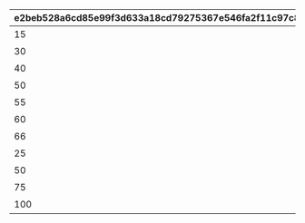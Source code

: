 |e2beb528a6cd85e99f3d633a18cd79275367e546fa2f11c97c85aeda7f31a384|0fb3b8fea7a648e6381fa9d71a4b0257d80b5580c81d322b433c5d858e0f04a4|1aba8aff87d81a4100138f323d83db27e7117ce6ff7010b35a6726fcdea97d0a|c698e888c8af18be449adc8364e83e7bbe251e6046cf9e2886ebc8a40d1359a8|63870bbc706c33b0cd2902694606b441dfc55af0d0431dced20dffa009c81fc9|1f8691130cae9a1e96fcc7c16c3ff030238e443b984f8647ac2dfbffb6438594|aaaff67882cd7c831d883694ae5cc537c4bbff4416b9799ff7762cf25b26af2d|2a4425a5969b831ff814faf35c077345a6d1650c4e4bc7c0f15058cd1c8767e9|c3784fc0575b3b9e81b46952aa427f8934de94ad766837b5d55cfa3c896278ab|a722c71d2247e2f9201256eacdbf6555cc8ab06ae3fb7e28064b339089d73591|f0cde5b02b5544817c9399bb62100f06bced47b4c9d8f11fb97e013c85c0006e|3dab33ecc247744a596023f1e4b6dc818743e015fbec40d1ee5ee4c7d3fa8174|4e23aa980d350b416dfa6aacf891c8b1b4f1ceb66b05ec7e775a07f33bdaab1a|65a29567051aa0df3fb1e7f35fa7434818e4d8090373e9d691b93d0d613b89be|82cb3ed81823ad95a2e9a49fdac3e6841f98357a320bd0365a35c202513bb120|c607628a83440de9111988996ecc4a707a427927270d01deca756e7c7b74f791|
| --- | --- | --- | --- | --- | --- | --- | --- | --- | --- | --- | --- | --- | --- | --- | --- |
|15|0|1|0|0|0|94002|0|0|20000|12|0|0|1|0|プリンを15種類食べよう|
|30|0|1|0|0|0|94002|0|0|30000|12|0|0|2|0|プリンを30種類食べよう|
|40|0|1|0|0|0|91002|0|0|50|8|0|0|3|0|プリンを40種類食べよう|
|50|0|1|0|0|0|94002|0|0|50000|12|0|0|4|0|プリンを50種類食べよう|
|55|0|1|0|0|0|91002|0|0|50|8|0|0|5|0|プリンを55種類食べよう|
|60|0|1|0|0|0|94002|0|0|100000|12|0|0|6|0|プリンを60種類食べよう|
|66|100|1|91002|0|0|11001164|0|0|1|15|0|8|7|0|プリンを全66種類食べよう|
|25|0|2|0|0|0|94002|0|0|50000|12|0|0|8|0|プリンノートを25％コンプリートしよう|
|50|0|2|0|0|0|91002|0|0|50|8|0|0|9|0|プリンノートを50％コンプリートしよう|
|75|0|2|0|0|0|94002|0|0|100000|12|0|0|10|0|プリンノートを75％コンプリートしよう|
|100|1|2|11001165|0|0|9000100|100|0|1|16|8|15|11|91002|プリンノートを100％コンプリートしよう|